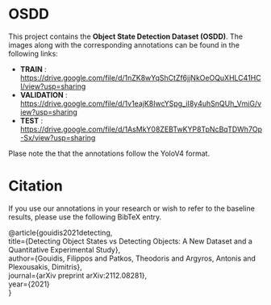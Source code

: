 # OSDD
This project contains the  **Object State Detection Dataset (OSDD)**. The images along with the corresponding annotations can be found in the following links:

- **TRAIN** : https://drive.google.com/file/d/1nZK8wYqShCtZf6jjNkOeOQuXHLC41HCI/view?usp=sharing  
- **VALIDATION** :  https://drive.google.com/file/d/1v1eajK8IwcYSpg_iI8y4uhSnQUh_VmiG/view?usp=sharing   
- **TEST** : https://drive.google.com/file/d/1AsMkY08ZEBTwKYP8TpNcBqTDWh7Op-Sx/view?usp=sharing  



Plase note the that the annotations follow the YoloV4 format.




# Citation

If you use our annotations in your research or wish to refer to the baseline results, please use the following BibTeX entry.

@article{gouidis2021detecting,  
  title={Detecting Object States vs Detecting Objects: A New Dataset and a Quantitative Experimental Study},  
  author={Gouidis, Filippos and Patkos, Theodoris and Argyros, Antonis and Plexousakis, Dimitris},  
  journal={arXiv preprint arXiv:2112.08281},  
  year={2021}  
}
